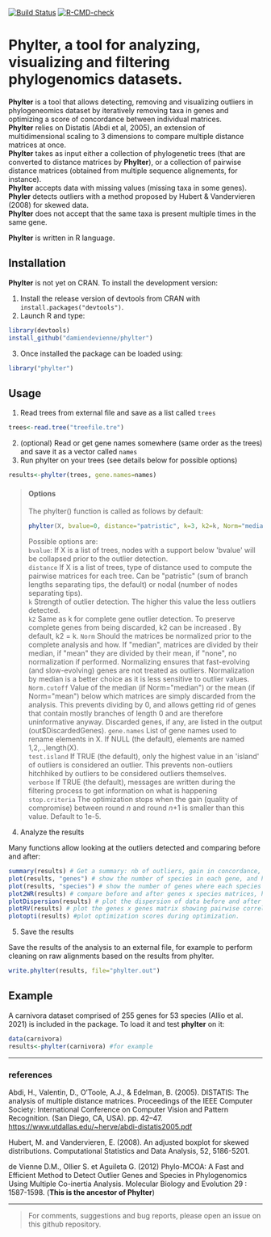 [![Build Status](https://travis-ci.com/damiendevienne/phylter.svg?branch=master)](https://travis-ci.com/damiendevienne/phylter)
[![R-CMD-check](https://github.com/damiendevienne/phylter/workflows/R-CMD-check/badge.svg)](https://github.com/damiendevienne/phylter/actions)
# Phylter, a tool for analyzing, visualizing and filtering phylogenomics datasets. 

**Phylter** is a tool that allows detecting, removing and visualizing outliers in phylogeneomics dataset by iteratively removing taxa in genes and optimizing a score of concordance between individual matrices.   
**Phylter** relies on Distatis (Abdi et al, 2005), an extension of multidimensional scaling to 3 dimensions to compare multiple distance matrices at once.  
**Phylter** takes as input either a collection of phylogenetic trees (that are converted to distance matrices by **Phylter**), or a collection of pairwise distance matrices (obtained from multiple sequence alignements, for instance).  
**Phylter** accepts data with missing values (missing taxa in some genes).  
**Phyler** detects outliers with a method proposed by Hubert & Vandervieren (2008) for skewed data.  
**Phylter** does not accept that the same taxa is present multiple times in the same gene. 


**Phylter** is written in R language.

## Installation
**Phylter** is not yet on CRAN. To install the development version:    


1. Install the release version of devtools from CRAN with `install.packages("devtools")`.    
2. Launch R and type:
```R
library(devtools)
install_github("damiendevienne/phylter")
```
3. Once installed the package can be loaded using:
```R
library("phylter")
```

## Usage
1. Read trees from external file and save as a list called ```trees```
```R
trees<-read.tree("treefile.tre")
```
2. (optional) Read or get gene names somewhere (same order as the trees) and save it as a vector called ```names```
3. Run phylter on your trees (see details below for possible options)
```R
results<-phylter(trees, gene.names=names)
```
>#### Options
>The phylter() function is called as follows by default: 
>```R
>phylter(X, bvalue=0, distance="patristic", k=3, k2=k, Norm="median", Norm.cutoff=1e-6, gene.names=NULL, test.island=FALSE, verbose=TRUE, stop.criteria=1e-5)
>```
>Possible options are:    
>```bvalue```: If X is a list of trees, nodes with a support below 'bvalue' will be collapsed prior to the outlier detection.  
>```distance``` If X is a list of trees, type of distance used to compute the pairwise matrices for each tree. Can be "patristic" (sum of branch lengths separating tips, the default) or nodal (number of nodes separating tips).  
>```k``` Strength of outlier detection. The higher this value the less outliers detected.  
>```k2``` Same as k for complete gene outlier detection. To preserve complete genes from being discarded, k2 can be increased . By default, k2 = k.
>```Norm```  Should the matrices be normalized prior to the complete analysis and how. If "median", matrices are divided by their median, if "mean" they are divided by their mean, if "none", no normalization if performed. Normalizing ensures that fast-evolving (and slow-evolving) genes are not treated as outliers. Normalization by median is a better choice as it is less sensitive to outlier values.
>```Norm.cutoff``` Value of the median (if Norm="median") or the mean (if Norm="mean") below which matrices are simply discarded from the analysis. This prevents dividing by 0, and allows getting rid of genes that contain mostly branches of length 0 and are therefore uninformative anyway. Discarded genes, if any, are listed in the output (out$DiscardedGenes).
>```gene.names``` List of gene names used to rename elements in X. If NULL (the default), elements are named 1,2,..,length(X).   
>```test.island``` If TRUE (the default), only the highest value in an 'island' of outliers is considered an outlier. This prevents non-outliers hitchhiked by outliers to be considered outliers themselves.   
>```verbose``` If TRUE (the default), messages are written during the filtering process to get information on what is happening  
>```stop.criteria``` The optimization stops when the gain (quality of compromise) between round *n* and round *n*+1 is smaller than this value. Default to 1e-5.  
4. Analyze the results

Many functions allow looking at the outliers detected and comparing before and after:  
```R
summary(results) # Get a summary: nb of outliers, gain in concordance, etc.
plot(results, "genes") # show the number of species in each gene, and how many per gene are outliers 
plot(results, "species") # show the number of genes where each species is found, and how many are outliers
plot2WR(results) # compare before and after genes x species matrices, highlighting missing data and outliers identified. (not efficient for large datasets)
plotDispersion(results) # plot the dispersion of data before and after outlier removal. One dot represents one gene x species association.
plotRV(results) # plot the genes x genes matrix showing pairwise correlation between genes. 
plotopti(results) #plot optimization scores during optimization.
``` 
5. Save the results

Save the results of the analysis to an external file, for example to perform cleaning on raw alignments based on the results from phylter. 
```R
write.phylter(results, file="phylter.out")
```
## Example
A carnivora dataset comprised of  255 genes for 53 species (Allio et al. 2021) is included in the package. To load it and test **phylter** on it: 
```R
data(carnivora)
results<-phylter(carnivora) #for example
```
   
   
---
### references
Abdi, H., Valentin, D., O’Toole, A.J., & Edelman, B. (2005). DISTATIS: The analysis of multiple distance matrices. Proceedings of the IEEE Computer Society: International Conference on Computer Vision and Pattern Recognition. (San Diego, CA, USA). pp. 42–47. https://www.utdallas.edu/~herve/abdi-distatis2005.pdf

Hubert, M. and Vandervieren, E. (2008). An adjusted boxplot for skewed distributions. Computational Statistics and Data Analysis, 52, 5186-5201. 

de Vienne D.M., Ollier S. et Aguileta G. (2012) Phylo-MCOA: A Fast and Efficient Method to Detect Outlier Genes and Species in Phylogenomics Using Multiple Co-inertia Analysis. Molecular Biology and Evolution 29 : 1587-1598. (**This is the ancestor of Phylter**)

---
>For comments, suggestions and bug reports, please open an issue on this github repository.

